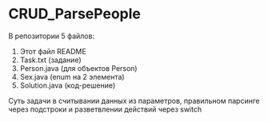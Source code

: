 # CRUD_ParsePeople

В репозитории 5 файлов:

1. Этот файл README 
2. Task.txt (задание)
3. Person.java (для объектов Person)
4. Sex.java (enum на 2 элемента)
5. Solution.java (код-решение)

Суть задачи в считывании данных из параметров, правильном парсинге через подстроки и разветвлении действий через switch